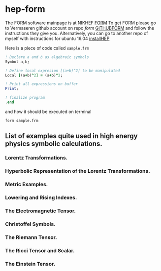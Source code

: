 # hep-form
The FORM software mainpage is at NIKHEF
[FORM](http://www.nikhef.nl/~form/)
To get FORM please go to Vermaseren github account on repo *form*
[GITHUBFORM](https://github.com/vermaseren/form)
and follow the instructions they give you. Alternatively, you can go to another repo of myself
with instructions for ubuntu 16.04
[installHEP](http://github.com/faquinonez/installHEP#install-formFORM)

Here is a piece of code called `sample.frm`
```fortran
! Declare a and b as algebraic symbols 
Symbol a,b;

! Define local expresion [(a+b)^2] to be manipulated
Local [(a+b)^2] = (a+b)^2;

! Print all expressions on buffer
Print;

! finalize program
.end
```
and how it should be executed on terminal
```bash
form sample.frm
```

## List of examples quite used in high energy physics symbolic calculations.

### Lorentz Transformations.
### Hyperbolic Representation of the Lorentz Transformations.
### Metric Examples.
### Lowering and Rising Indexes.
### The Electromagnetic Tensor.
### Christoffel Symbols.
### The Riemann Tensor.
### The Ricci Tensor and Scalar.
### The Einstein Tensor.
